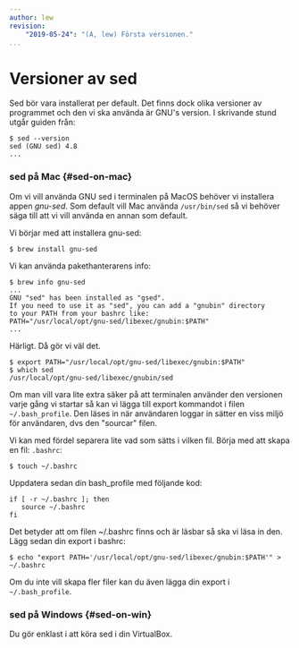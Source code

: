 ```yaml
---
author: lew
revision:
    "2019-05-24": "(A, lew) Första versionen."
...
```

Versioner av sed
=======================

Sed bör vara installerat per default. Det finns dock olika versioner av programmet och den vi ska använda är GNU's version. I skrivande stund utgår guiden från:

```
$ sed --version
sed (GNU sed) 4.8
...
```



### sed på Mac {#sed-on-mac}

Om vi vill använda GNU sed i terminalen på MacOS behöver vi installera appen *gnu-sed*. Som default vill Mac använda `/usr/bin/sed` så vi behöver säga till att vi vill använda en annan som default.

Vi börjar med att installera gnu-sed:
```
$ brew install gnu-sed
```

Vi kan använda pakethanterarens info:
```
$ brew info gnu-sed
...
GNU "sed" has been installed as "gsed".
If you need to use it as "sed", you can add a "gnubin" directory
to your PATH from your bashrc like:
PATH="/usr/local/opt/gnu-sed/libexec/gnubin:$PATH"
...
```

Härligt. Då gör vi väl det.
```
$ export PATH="/usr/local/opt/gnu-sed/libexec/gnubin:$PATH"
$ which sed
/usr/local/opt/gnu-sed/libexec/gnubin/sed
```

Om man vill vara lite extra säker på att terminalen använder den versionen varje gång vi startar så kan vi lägga till export kommandot i filen `~/.bash_profile`. Den läses in när användaren loggar in sätter en viss miljö för användaren, dvs den "sourcar" filen.

Vi kan med fördel separera lite vad som sätts i vilken fil. Börja med att skapa en fil: `.bashrc`:

```
$ touch ~/.bashrc
```

Uppdatera sedan din bash_profile med följande kod:
```
if [ -r ~/.bashrc ]; then
   source ~/.bashrc
fi
```

Det betyder att om filen ~/.bashrc finns och är läsbar så ska vi läsa in den. Lägg sedan din export i bashrc:

```
$ echo "export PATH='/usr/local/opt/gnu-sed/libexec/gnubin:$PATH'" > ~/.bashrc
```

Om du inte vill skapa fler filer kan du även lägga din export i `~/.bash_profile`.



### sed på Windows {#sed-on-win}

Du gör enklast i att köra sed i din VirtualBox. 
